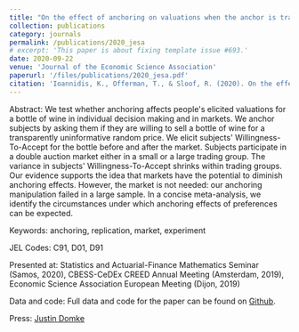 ```yaml
---
title: "On the effect of anchoring on valuations when the anchor is transparently uninformative"
collection: publications
category: journals
permalink: /publications/2020_jesa
# excerpt: 'This paper is about fixing template issue #693.'
date: 2020-09-22
venue: 'Journal of the Economic Science Association'
paperurl: '/files/publications/2020_jesa.pdf'
citation: 'Ioannidis, K., Offerman, T., & Sloof, R. (2020). On the effect of anchoring on valuations when the anchor is transparently uninformative. <i>Journal of the Economic Science Association</i>. 6(1), 77–94.'
---
```


Abstract: We test whether anchoring affects people's elicited valuations for a bottle of wine in individual decision making and in markets. We anchor subjects by asking them if they are willing to sell a bottle of wine for a transparently uninformative random price. We elicit subjects' Willingness-To-Accept for the bottle before and after the market. Subjects participate in a double auction market either in a small or a large trading group. The variance in subjects' Willingness-To-Accept shrinks within trading groups. Our evidence supports the idea that markets have the potential to diminish anchoring effects. However, the market is not needed: our anchoring manipulation failed in a large sample. In a concise meta-analysis, we identify the circumstances under which anchoring effects of preferences can be expected.

Keywords: anchoring, replication, market, experiment

JEL Codes: C91, D01, D91

Presented at: Statistics and Actuarial-Finance Mathematics Seminar (Samos, 2020), CBESS-CeDEx CREED Annual Meeting (Amsterdam, 2019), Economic Science Association European Meeting (Dijon, 2019)

Data and code: Full data and code for the paper can be found on [Github](https://github.com/KonstantinosIoannidis/Anchoring_JESA).

Press: [Justin Domke](https://justindomke.wordpress.com/2021/10/14/is-anchoring-a-reliable-cognitive-bias/)